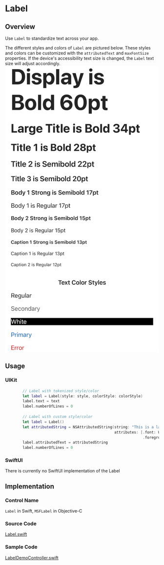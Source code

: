 # Label
## Overview
Use `Label` to standardize text across your app.

The different styles and colors of `Label` are pictured below. These styles and colors can be customized with the `attributedText` and `maxFontSize` properties. If the device's accessibility text size is changed, the `Label` text size will adjust accordingly.
![Label.png](.attachments/Label.png)

## Usage
### UIKit
```Swift
        // Label with tokenized style/color
        let label = Label(style: style, colorStyle: colorStyle)
        label.text = text
        label.numberOfLines = 0

        // Label with custom style/color
        let label = Label()
        let attributedString = NSAttributedString(string: "This is a label with red Papyrus font attribute.",
                                                  attributes: [.font: UIFont.init(name: "Papyrus", size: 30.0)!,
                                                               .foregroundColor: UIColor.red])
        label.attributedText = attributedString
        label.numberOfLines = 0
```
### SwiftUI
There is currently no SwiftUI implementation of the Label

## Implementation
### Control Name
`Label` in Swift, `MSFLabel` in Objective-C
### Source Code
[Label.swift](https://github.com/microsoft/fluentui-apple/blob/main/ios/FluentUI/Label/Label.swift)
### Sample Code
[LabelDemoController.swift](https://github.com/microsoft/fluentui-apple/blob/fluent2-tokens/ios/FluentUI.Demo/FluentUI.Demo/Demos/LabelDemoController.swift)
